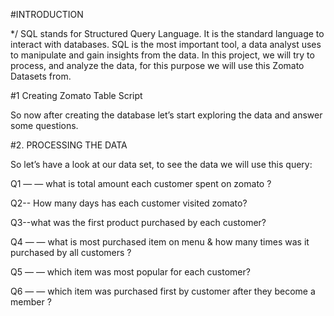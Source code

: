 #INTRODUCTION

*/
SQL stands for Structured Query Language.
It is the standard language to interact with databases. SQL is the most important tool,
a data analyst uses to manipulate and gain insights from the data. In this project, we will try to process,
and analyze the data, for this purpose we will use this Zomato Datasets from.

#1 Creating Zomato Table Script

So now after creating the database let’s start exploring the data and answer some questions.

#2. PROCESSING THE DATA

So let’s have a look at our data set, to see the data we will use this query:

Q1 — — what is total amount each customer spent on zomato ?

Q2-- How many days has each customer visited zomato?

Q3--what was the first product purchased by each customer?

Q4 — — what is most purchased item on menu & how many times was it purchased by all customers ?

Q5 — — which item was most popular for each customer?

Q6 — — which item was purchased first by customer after they become a member ?
